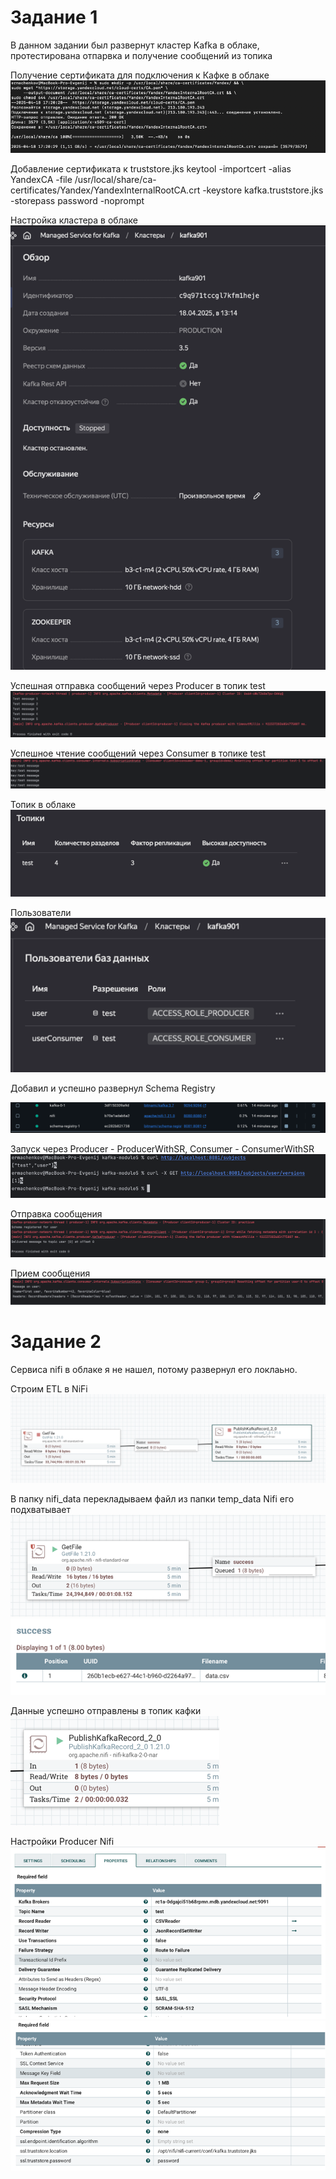 <h1>Задание 1</h1>
В данном задании был развернут кластер Kafka в облаке, протестирована отпарвка и получение сообщений из топика


Получение сертификата для подключения к Кафке в облаке
![img.png](img.png)

Добавление сертификата к truststore.jks
keytool -importcert -alias YandexCA -file /usr/local/share/ca-certificates/Yandex/YandexInternalRootCA.crt -keystore kafka.truststore.jks -storepass password -noprompt

Настройка кластера в облаке
![img_1.png](img_1.png)

Успешная отправка сообщений через Producer в топик test
![img_2.png](img_2.png)

Успешное чтение сообщений через Consumer в топике test
![img_3.png](img_3.png)

Топик в облаке 
![img_4.png](img_4.png)

Пользователи 
![img_5.png](img_5.png)

Добавил и успешно развернул Schema Registry

![img_13.png](img_13.png)

Запуск через Producer - ProducerWithSR, Consumer - ConsumerWithSR
![img_12.png](img_12.png)

Отправка сообщения 
![img_15.png](img_15.png)

Прием сообщения
![img_14.png](img_14.png)


<h1>Задание 2</h1>
Сервиса nifi в облаке я не нашел, потому развернул его локлаьно.

Строим ETL в NiFi
![img_6.png](img_6.png)

В папку nifi_data перекладываем файл из папки temp_data
Nifi его подхватывает 
![img_7.png](img_7.png)
![img_8.png](img_8.png)

Данные успешно отправлены в топик кафки
![img_9.png](img_9.png)

Настройки Producer Nifi
![img_10.png](img_10.png)
![img_11.png](img_11.png)


